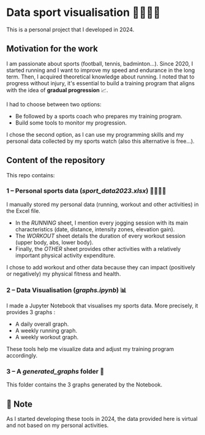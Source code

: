 # Data sport visualisation 🏃‍♂️🏋️‍♀️

This is a personal project that I developed in 2024.

## Motivation for the work
I am passionate about sports (football, tennis, badminton...). Since 2020, I started running and I want to improve my speed and endurance in the long term. Then, I acquired theoretical knowledge about running. I noted that to progress without injury, it's essential to build a training program that aligns with the idea of **gradual progression** 📈. 

I had to choose between two options:
- Be followed by a sports coach who prepares my training program.
- Build some tools to monitor my progression.

I chose the second option, as I can use my programming skills and my personal data collected by my sports watch (also this alternative is free...).

## Content of the repository

This repo contains:

### 1 – Personal sports data (*sport_data2023.xlsx*) 🏃‍♂️🏋️‍♀️

I manually stored my personal data (running, workout and other activities) in the Excel file.
- In the *RUNNING* sheet, I mention every jogging session with its main characteristics (date, distance, intensity zones, elevation gain). 
- The *WORKOUT* sheet details the duration of every workout session (upper body, abs, lower body). 
- Finally, the *OTHER* sheet provides other activities with a relatively important physical activity expenditure.

I chose to add workout and other data because they can impact (positively or negatively) my physical fitness and health.

### 2 – Data Visualisation (*graphs.ipynb*) 📊

I made a Jupyter Notebook that visualises my sports data. More precisely, it provides 3 graphs :
- A daily overall graph.
- A weekly running graph.
- A weekly workout graph.

These tools help me visualize data and adjust my training program accordingly.

### 3 –  A *generated_graphs* folder 📁

This folder contains the 3 graphs generated by the Notebook.

## 📌 Note

As I started developing these tools in 2024, the data provided here is virtual and not based on my personal activities.
